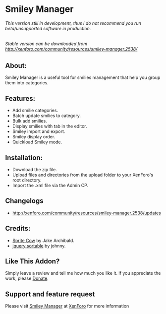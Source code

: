 # Smiley Manager

###### This version still in development, thus I do not recommend you run beta/unsupported software in production.
###### Stable version can be downloaded from http://xenforo.com/community/resources/smiley-manager.2538/

## About:
Smiley Manager is a useful tool for smilies management that help you group them into categories.​

## Features:
 * Add smilie categories.
 * Batch update smilies to category.
 * Bulk add smilies.
 * Display smilies with tab in the editor.
 * Smiley import and export.
 * Smiley display order.
 * Quickload Smiley mode.

## Installation:
 * Download the zip file.
 * Upload files and directories from the upload folder to your XenForo's root directory.
 * Import the .xml file via the Admin CP.

## Changelogs
 * http://xenforo.com/community/resources/smiley-manager.2538/updates

## Credits:
 * [Sprite Cow](http://www.spritecow.com/) by Jake Archibald.
 * [jquery sortable](http://johnny.github.io/jquery-sortable/) by johnny.

## Like This Addon?
Simply leave a review and tell me how much you like it. If you appreciate the work, please [Donate](https://www.paypal.com/cgi-bin/webscr?cmd=_s-xclick&hosted_button_id=DQPEKAAP2QSZ8).

## Support and feature request
Please visit [Smiley Manager](http://xenforo.com/community/threads/smiley-manager.63098/) at [XenForo](http://xenforo.com/community) for more information
